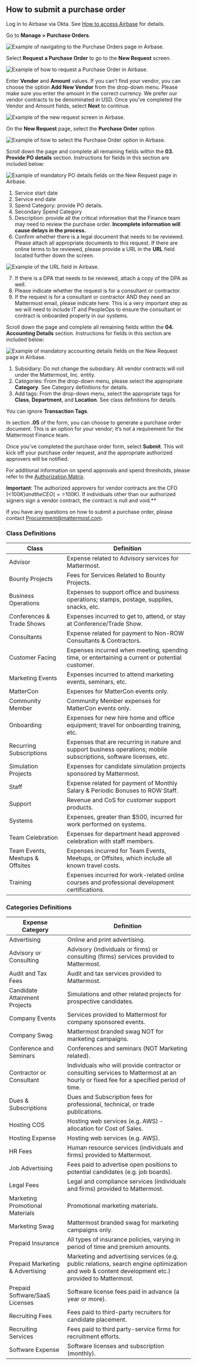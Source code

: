 ## How to submit a purchase order

Log in to Airbase via Okta. See [How to access Airbase](https://handbook.mattermost.com/operations/finance/purchasing/airbase/how-to-access-airbase) for details.

Go to **Manage > Purchase Orders**.

![Example of navigating to the Purchase Orders page in Airbase.](/.gitbook/assets/Airbase-purchase-orders.png "Example of navigating to the Purchase Orders page in Airbase")

Select **Request a Purchase Order** to go to the **New Request** screen.

![Example of how to request a Purchase Order in Airbase.](/.gitbook/assets/Airbase-request-purchase-order.png "Example of how to request a Purchase Order in Airbase")

Enter **Vendor** and **Amount** values. If you can’t find your vendor, you can choose the option **Add New Vendor** from the drop-down menu. Please make sure you enter the amount in the correct currency. We prefer our vendor contracts to be denominated in USD. 
Once you’ve completed the Vendor and Amount fields, select **Next** to continue.

![Example of the new request screen in Airbase.](/.gitbook/assets/Airbase-request-purchase-order-vendor.png "Example of the new request screen in Airbase")

On the **New Request** page, select the **Purchase Order** option.

![Example of how to select the Purchase Order option in Airbase.](/.gitbook/assets/Airbase-request-purchase-order-type.png "Example of how to select the Purchase Order option in Airbase")

Scroll down the page and complete all remaining fields within the **03. Provide PO details** section. Instructions for fields in this section are included below:

![Example of mandatory PO details fields on the New Request page in Airbase.](/.gitbook/assets/Airbase-request-purchase-order-details.png "Example of mandatory PO details fields on the New Request page in Airbase")

1. Service start date
2. Service end date
3. Spend Category: provide PO details.
4. Secondary Spend Category
5. Description: provide all the critical information that the Finance team may need to review the purchase order. **Incomplete information will cause delays in the process.**
6. Confirm whether there is a legal document that needs to be reviewed. Please attach all appropriate documents to this request. If there are online terms to be reviewed, please provide a URL in the **URL** field located further down the screen.

![Example of the URL field in Airbase.](/.gitbook/assets/Airbase-request-purchase-order-URL.png "Example of the URL field in Airbase")

7. If there is a DPA that needs to be reviewed, attach a copy of the DPA as well.
8. Please indicate whether the request is for a consultant or contractor.
9. If the request is for a consultant or contractor AND they need an Mattermost email, please indicate here. This is a very important step as we will need to include IT and PeopleOps to ensure the consultant or contract is onboarded properly in our systems.

Scroll down the page and complete all remaining fields within the **04. Accounting Details** section. Instructions for fields in this section are included below:

![Example of mandatory accounting details fields on the New Request page in Airbase.](/.gitbook/assets/Airbase-request-purchase-order-accounting-details.png "Example of mandatory accounting details fields on the New Request page in Airbase")

1. Subsidiary: Do not change the subsidiary. All vendor contracts will roll under the Mattermost, Inc. entity.
2. Categories: From the drop-down menu, please select the appropriate **Category**. See Category definitions for details.
3. Add tags: From the drop-down menu, select the appropriate tags for **Class**, **Department**, and **Location**. See class definitions for details.

You can ignore **Transaction Tags**.

In section **.05** of the form, you can choose to generate a purchase order document. This is an option for your vendor; it’s not a requirement for the Mattermost Finance team.

Once you’ve completed the purchase order form, select **Submit**. This will kick off your purchase order request, and the appropriate authorized approvers will be notified. 

For additional information on spend approvals and spend thresholds, please refer to the [Authorization Matrix](https://docs.google.com/spreadsheets/d/1fDIMiO0uydB_1zCUxZ4sGfSnBJ0P_49zbeQGgTqbYPI/edit#gid=1632055194).

**Important**: The authorized approvers for vendor contracts are the CFO (<$100K) and the CEO (=>$100K). If individuals other than our authorized signers sign a vendor contract, the contract is null and void.**

If you have any questions on how to submit a purchase order, please contact [Procurement@mattermost.com](mailto:Procurement@mattermost.com). 


### Class Definitions

| **Class**                       | **Definition**                                                                                                       |
|---------------------------------|----------------------------------------------------------------------------------------------------------------------|
| Advisor                         | Expense related to Advisory services for Mattermost.                                                                 |
| Bounty Projects                 | Fees for Services Related to Bounty Projects.                                                                        |
| Business Operations             | Expenses to support office and business operations; stamps, postage, supplies, snacks, etc.                          |
| Conferences & Trade Shows       | Expenses incurred to get to, attend, or stay at Conference/Trade Show.                                               |
| Consultants                     | Expense related for payment to Non-ROW Consultants & Contractors.                                                    |
| Customer Facing                 | Expenses incurred when meeting, spending time, or entertaining a current or potential customer.                      |
| Marketing Events                | Expenses incurred to attend marketing events, seminars, etc.                                                         |
| MatterCon                       | Expenses for MatterCon events only.                                                                                  |
| Community Member                | Community Member expenses for MatterCon events only.                                                                 |
| Onboarding                      | Expenses for new hire home and office equipment; travel for onboarding training, etc.                                |
| Recurring Subscriptions         | Expenses that are recurring in nature and support business operations; mobile subscriptions, software licenses, etc. |
| Simulation Projects             | Expenses for candidate simulation projects sponsored by Mattermost.                                                  |
| Staff                           | Expense related for payment of Monthly Salary & Periodic Bonuses to ROW Staff.                                       |
| Support                         | Revenue and CoS for customer support products.                                                                       |
| Systems                         | Expenses, greater than $500, incurred for work performed on systems.                                                 |
| Team Celebration                | Expenses for department head approved celebration with staff members.                                                |
| Team Events, Meetups & Offsites | Expenses incurred for Team Events, Meetups, or Offsites, which include all known travel costs.                       |
| Training                        | Expenses incurred for work-related online courses and professional development certifications.                       |



### Categories Definitions

| **Expense Category**            | **Definition**                                                                                                                                    |
|---------------------------------|---------------------------------------------------------------------------------------------------------------------------------------------------|
| Advertising                     | Online and print advertising.                                                                                                                     |
| Advisory or Consulting          | Advisory (individuals or firms) or consulting (firms) services provided to Mattermost.                                                            |
| Audit and Tax Fees              | Audit and tax services provided to Mattermost.                                                                                                    |
| Candidate Attainment Projects   | Simulations and other related projects for prospective candidates.                                                                                |
| Company Events                  | Services provided to Mattermost for company sponsored events.                                                                                     |
| Company Swag                    | Mattermost branded swag NOT for marketing campaigns.                                                                                              |
| Conference and Seminars         | Conferences and seminars (NOT Marketing related).                                                                                                 |
| Contractor or Consultant        | Individuals who will provide contractor or consulting services to Mattermost at an hourly or fixed fee for a specified period of time.            |
| Dues & Subscriptions            | Dues and Subscription fees for professional, technical, or trade publications.                                                                    |
| Hosting COS                     | Hosting web services (e.g. AWS) - allocation for Cost of Sales.                                                                                   |
| Hosting Expense                 | Hosting web services (e.g. AWS).                                                                                                                  |
| HR Fees                         | Human resource services (individuals and firms) provided to Mattermost.                                                                           |
| Job Advertising                 | Fees paid to advertise open positions to potential candidates (e.g. job boards).                                                                  |
| Legal Fees                      | Legal and compliance services (individuals and firms) provided to Mattermost.                                                                     |
| Marketing Promotional Materials | Promotional marketing materials.                                                                                                                  |
| Marketing Swag                  | Mattermost branded swag for marketing campaigns only.                                                                                             |
| Prepaid Insurance               | All types of insurance policies, varying in period of time and premium amounts.                                                                   |
| Prepaid Marketing & Advertising | Marketing and advertising services (e.g. public relations, search engine optimization and web & content development etc.) provided to Mattermost. |
| Prepaid Software/SaaS Licenses  | Software license fees paid in advance (a year or more).                                                                                           |
| Recruiting Fees                 | Fees paid to third-party recruiters for candidate placement.                                                                                      |
| Recruiting Services             | Fees paid to third party-service firms for recruitment efforts.                                                                                   |
| Software Expense                | Software licenses and subscription (monthly).                                                                                                     |


